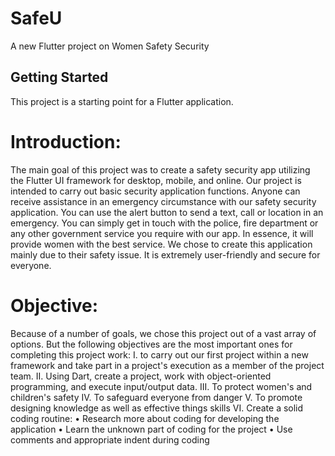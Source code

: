 # SafeU

A new Flutter project on Women Safety Security

## Getting Started

This project is a starting point for a Flutter application.

# Introduction:
The main goal of this project was to create a safety security app utilizing the Flutter UI framework for desktop, mobile, and online. Our project is intended to carry out basic security application functions. Anyone can receive assistance in an emergency circumstance with our safety security application. You can use the alert button to send a text, call or location in an emergency. You can simply get in touch with the police, fire department or any other government service you require with our app. In essence, it will provide women with the best service. We chose to create this application mainly due to their safety issue. It is extremely user-friendly and secure for everyone.

# Objective:
Because of a number of goals, we chose this project out of a vast array of options. But the following objectives are the most important ones for completing this project work:
  I. to carry out our first project within a new framework and take part in a project's execution as a member of the project team.
  II. Using Dart, create a project, work with object-oriented programming, and execute input/output data.
  III. To protect women's and children's safety
  IV. To safeguard everyone from danger
  V. To promote designing knowledge as well as effective things skills
  VI. Create a solid coding routine:
    • Research more about coding for developing the application
    • Learn the unknown part of coding for the project • Use comments and appropriate indent during coding




